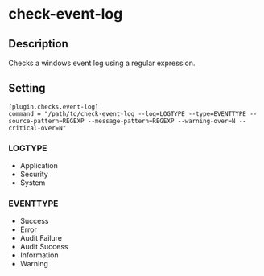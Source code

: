 # check-event-log

## Description

Checks a windows event log using a regular expression.

## Setting

```
[plugin.checks.event-log]
command = "/path/to/check-event-log --log=LOGTYPE --type=EVENTTYPE --source-pattern=REGEXP --message-pattern=REGEXP --warning-over=N --critical-over=N"
```

### LOGTYPE

* Application
* Security
* System

### EVENTTYPE

* Success
* Error
* Audit Failure
* Audit Success
* Information
* Warning
